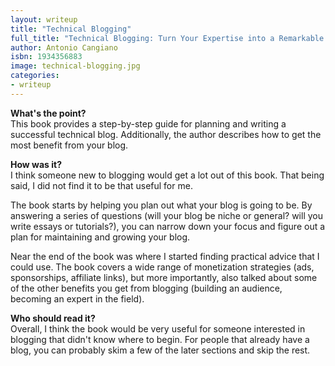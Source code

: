 ```yaml
---
layout: writeup
title: "Technical Blogging"
full_title: "Technical Blogging: Turn Your Expertise into a Remarkable Online Presence"
author: Antonio Cangiano
isbn: 1934356883
image: technical-blogging.jpg
categories:
- writeup
---
```


**What's the point?**  
This book provides a step-by-step guide for planning and writing a successful technical
blog. Additionally, the author describes how to get the most benefit from your blog.
 
**How was it?**  
I think someone new to blogging would get a lot out of this book. That being said, I did
not find it to be that useful for me.
 
The book starts by helping you plan out what your blog is going to be. By answering a
series of questions (will your blog be niche or general? will you write essays or
tutorials?), you can narrow down your focus and figure out a plan for maintaining and
growing your blog.
 
Near the end of the book was where I started finding practical advice that I could use.
The book covers a wide range of monetization strategies (ads, sponsorships, affiliate
links), but more importantly, also talked about some of the other benefits you get from
blogging (building an audience, becoming an expert in the field).
 
**Who should read it?**  
Overall, I think the book would be very useful for someone interested in blogging that
didn't know where to begin. For people that already have a blog, you can probably skim a
few of the later sections and skip the rest.